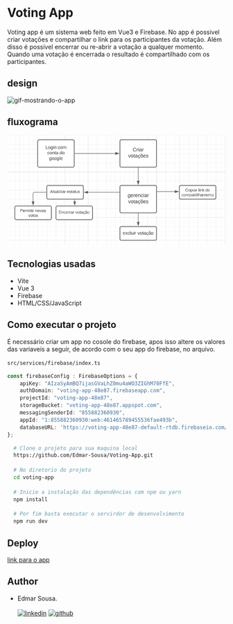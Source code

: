 # Voting App
<p>
Voting app é um sistema web feito em Vue3 e Firebase. No app é possivel criar votações e compartilhar o link para 
os participantes da votação. Além disso é possivel encerrar ou re-abrir a votação a qualquer momento. 
Quando uma votação é encerrada o resultado é compartilhado com os participantes.
</p>


## design
![gif-mostrando-o-app](https://github.com/Edmar-Sousa/Voting-App/blob/master/img/voting-app.gif)

## fluxograma
![fluxograma-do-app](https://github.com/Edmar-Sousa/Voting-App/blob/master/img/fluxograma.png)

## Tecnologias usadas
- Vite
- Vue 3
- Firebase
- HTML/CSS/JavaScript

## Como executar o projeto
<p>
É necessário criar um app no cosole do firebase, apos isso altere os valores das variaveis a 
seguir, de acordo com o seu app do firebase, no arquivo.
</p>

` src/services/firebase/index.ts `
```typescript
const firebaseConfig : FirebaseOptions = {
    apiKey: "AIzaSyAmBQ7ijasGVaLhZ0mu4aWO3ZIGhM70FfE",
    authDomain: "voting-app-48e87.firebaseapp.com",
    projectId: "voting-app-48e87",
    storageBucket: "voting-app-48e87.appspot.com",
    messagingSenderId: "855882360930",
    appId: "1:855882360930:web:461465789455536fae493b",
    databaseURL: 'https://voting-app-48e87-default-rtdb.firebaseio.com/'
};
```

```bash
  # Clone o projeto para sua maquina local
  https://github.com/Edmar-Sousa/Voting-App.git
  
  # No diretorio do projeto
  cd voting-app
  
  # Inicie a instalação das dependências com npm ou yarn
  npm install
  
  # Por fim basta executar o servirdor de desenvolvimento
  npm run dev
```

## Deploy
[link para o app](https://voiting-app.herokuapp.com/)

## Author
- Edmar Sousa. <br><br>
[![linkedin](https://img.shields.io/badge/LinkedIn-0077B5?style=for-the-badge&logo=linkedin&logoColor=white)](https://www.linkedin.com/in/edmar-sousa-9666b0201/)
[![github](https://img.shields.io/badge/GitHub-100000?style=for-the-badge&logo=github&logoColor=white)](https://github.com/Edmar-Sousa)
